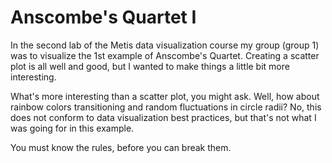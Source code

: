 # Anscombe's Quartet I

In the second lab of the Metis data visualization course my group (group 1) was to visualize the 1st example of Anscombe's Quartet. Creating a scatter plot is all well and good, but I wanted to make things a little bit more interesting.

What's more interesting than a scatter plot, you might ask. Well, how about rainbow colors transitioning and random fluctuations in circle radii? No, this does not conform to data visualization best practices, but that's not what I was going for in this example.

You must know the rules, before you can break them.
